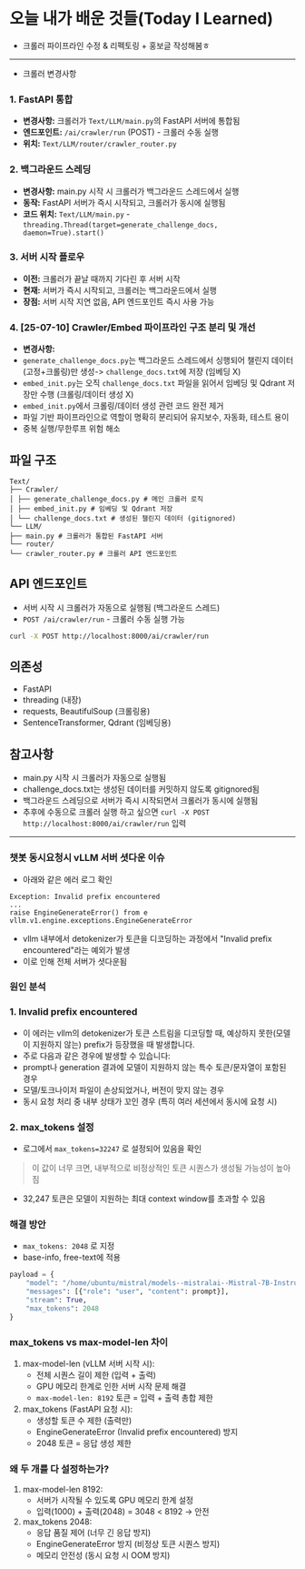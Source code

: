 # 오늘 내가 배운 것들(Today I Learned)

- 크롤러 파이프라인 수정 & 리펙토링 + 홍보글 작성해봄ㅎ

---

- 크롤러 변경사항

### 1. FastAPI 통합

- **변경사항:** 크롤러가 `Text/LLM/main.py`의 FastAPI 서버에 통합됨
- **엔드포인트:** `/ai/crawler/run` (POST) - 크롤러 수동 실행
- **위치:** `Text/LLM/router/crawler_router.py`

### 2. 백그라운드 스레딩

- **변경사항:** main.py 시작 시 크롤러가 백그라운드 스레드에서 실행
- **동작:** FastAPI 서버가 즉시 시작되고, 크롤러가 동시에 실행됨
- **코드 위치:** `Text/LLM/main.py` - `threading.Thread(target=generate_challenge_docs, daemon=True).start()`

### 3. 서버 시작 플로우

- **이전:** 크롤러가 끝날 때까지 기다린 후 서버 시작
- **현재:** 서버가 즉시 시작되고, 크롤러는 백그라운드에서 실행
- **장점:** 서버 시작 지연 없음, API 엔드포인트 즉시 사용 가능

### 4. [25-07-10] Crawler/Embed 파이프라인 구조 분리 및 개선

- **변경사항:**
- `generate_challenge_docs.py`는 백그라운드 스레드에서 싱행되어 챌린지 데이터(고정+크롤링)만 생성-> `challenge_docs.txt`에 저장 (임베딩 X)
- `embed_init.py`는 오직 `challenge_docs.txt` 파일을 읽어서 임베딩 및 Qdrant 저장만 수행 (크롤링/데이터 생성 X)
- `embed_init.py`에서 크롤링/데이터 생성 관련 코드 완전 제거
- 파일 기반 파이프라인으로 역할이 명확히 분리되어 유지보수, 자동화, 테스트 용이
- 중복 실행/무한루프 위험 해소

## 파일 구조

```other
Text/
├── Crawler/
│ ├── generate_challenge_docs.py # 메인 크롤러 로직
│ ├── embed_init.py # 임베딩 및 Qdrant 저장
│ └── challenge_docs.txt # 생성된 챌린지 데이터 (gitignored)
└── LLM/
├── main.py # 크롤러가 통합된 FastAPI 서버
└── router/
└── crawler_router.py # 크롤러 API 엔드포인트
```

## API 엔드포인트

- 서버 시작 시 크롤러가 자동으로 실행됨 (백그라운드 스레드)
- `POST /ai/crawler/run` - 크롤러 수동 실행 가능

```Bash
curl -X POST http://localhost:8000/ai/crawler/run
```

## 의존성

- FastAPI
- threading (내장)
- requests, BeautifulSoup (크롤링용)
- SentenceTransformer, Qdrant (임베딩용)

## 참고사항

- main.py 시작 시 크롤러가 자동으로 실행됨
- challenge_docs.txt는 생성된 데이터를 커밋하지 않도록 gitignored됨
- 백그라운드 스레딩으로 서버가 즉시 시작되면서 크롤러가 동시에 실행됨
- 추후에 수동으로 크롤러 실행 하고 싶으면 `curl -X POST http://localhost:8000/ai/crawler/run` 입력

---

### 챗봇 동시요청시 vLLM 서버 셧다운 이슈 

- 아래와 같은 에러 로그 확인

```plaintext
Exception: Invalid prefix encountered
...
raise EngineGenerateError() from e
vllm.v1.engine.exceptions.EngineGenerateError
```

- vllm 내부에서 detokenizer가 토큰을 디코딩하는 과정에서 "Invalid prefix encountered"라는 예외가 발생
- 이로 인해 전체 서버가 셧다운됨

### 원인 분석

### 1. Invalid prefix encountered

- 이 에러는 vllm의 detokenizer가 토큰 스트림을 디코딩할 때, 예상하지 못한(모델이 지원하지 않는) prefix가 등장했을 때 발생합니다.
- 주로 다음과 같은 경우에 발생할 수 있습니다:
- prompt나 generation 결과에 모델이 지원하지 않는 특수 토큰/문자열이 포함된 경우
- 모델/토크나이저 파일이 손상되었거나, 버전이 맞지 않는 경우
- 동시 요청 처리 중 내부 상태가 꼬인 경우 (특히 여러 세션에서 동시에 요청 시)

### 2. max_tokens 설정

- 로그에서 `max_tokens=32247` 로 설정되어 있음을 확인

> 이 값이 너무 크면, 내부적으로 비정상적인 토큰 시퀀스가 생성될 가능성이 높아짐

- 32,247 토큰은 모델이 지원하는 최대 context window를 초과할 수 있음

### 해결 방안

- `max_tokens: 2048` 로 지정
- base-info, free-text에 적용

```python
payload = {
    "model": "/home/ubuntu/mistral/models--mistralai--Mistral-7B-Instruct-v0.3/snapshots/e0bc86c23ce5aae1db576c8cca6f06f1f73af2db",
    "messages": [{"role": "user", "content": prompt}],
    "stream": True,
    "max_tokens": 2048
}
```

### max_tokens vs max-model-len 차이

1. max-model-len (vLLM 서버 시작 시):
    - 전체 시퀀스 길이 제한 (입력 + 출력)
    - GPU 메모리 한계로 인한 서버 시작 문제 해결
    - `max-model-len: 8192` 토큰 = 입력 + 출력 총합 제한
2. max_tokens (FastAPI 요청 시):
    - 생성할 토큰 수 제한 (출력만)
    - EngineGenerateError (Invalid prefix encountered) 방지
    - 2048 토큰 = 응답 생성 제한

### 왜 두 개를 다 설정하는가?

1. max-model-len 8192:
    - 서버가 시작될 수 있도록 GPU 메모리 한계 설정
    - 입력(1000) + 출력(2048) = 3048 < 8192 → 안전
2. max_tokens 2048:
    - 응답 품질 제어 (너무 긴 응답 방지)
    - EngineGenerateError 방지 (비정상 토큰 시퀀스 방지)
    - 메모리 안전성 (동시 요청 시 OOM 방지)